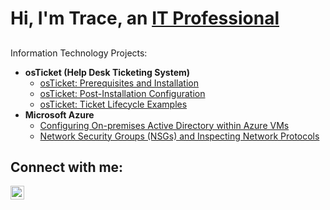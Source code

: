 <h1>Hi, I'm Trace, an <a href="https://www.linkedin.com/in/trace-leaks-7a7689171/">IT Professional</a></h1>

<h2></h2> Information Technology Projects:</h2>

- <b>osTicket (Help Desk Ticketing System)</b>
  - [osTicket: Prerequisites and Installation](https://github.com//osticket-prereqs)
  - [osTicket: Post-Installation Configuration](https://github.com/joshmadakorcc/post-install-config)
  - [osTicket: Ticket Lifecycle Examples](https://github.com/joshmadakorcc/ticket-lifecycle)
- <b>Microsoft Azure</b>
  - [Configuring On-premises Active Directory within Azure VMs](https://github.com/joshmadakorcc/configure-ad)
  - [Network Security Groups (NSGs) and Inspecting Network Protocols](https://github.com/joshmadakorcc/azure-network-protocols)

<h2>Connect with me:</h2>

[<img align="left" alt="Josh | LinkedIn" width="22px" src="https://cdn.jsdelivr.net/npm/simple-icons@v3/icons/linkedin.svg" />][linkedin]

[linkedin]: https://www.linkedin.com/in/trace-leaks-7a7689171/
